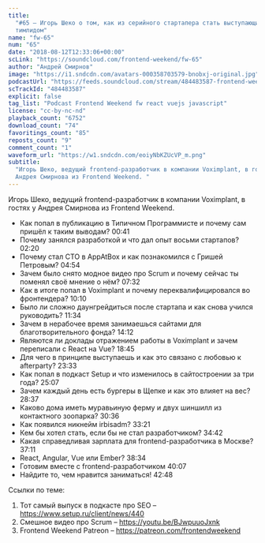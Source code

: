 ```yaml
---
title:
  "#65 – Игорь Шеко о том, как из серийного стартапера стать выступающим
  тимлидом"
name: "fw-65"
num: "65"
date: "2018-08-12T12:33:06+00:00"
scLink: "https://soundcloud.com/frontend-weekend/fw-65"
author: "Андрей Смирнов"
image: "https://i1.sndcdn.com/avatars-000358703579-bnobxj-original.jpg"
podcastUrl: "https://feeds.soundcloud.com/stream/484483587-frontend-weekend-fw-65.m4a"
scTrackId: "484483587"
explicit: false
tag_list: "Podcast Frontend Weekend fw react vuejs javascript"
license: "cc-by-nc-nd"
playback_count: "6752"
download_count: "74"
favoritings_count: "85"
reposts_count: "9"
comment_count: "1"
waveform_url: "https://w1.sndcdn.com/eoiyNbKZUcVP_m.png"
subtitle:
  "Игорь Шеко, ведущий frontend-разработчик в компании Voximplant, в гостях у
  Андрея Смирнова из Frontend Weekend. "
---
```


Игорь Шеко, ведущий frontend-разработчик в компании Voximplant, в гостях у
Андрея Смирнова из Frontend Weekend.

- Как попал в публикацию в Типичном Программисте и почему сам пришёл к таким
  выводам? <timecode sec="41">00:41</timecode>
- Почему занялся разработкой и что дал опыт восьми стартапов?
  <timecode sec="140">02:20</timecode>
- Почему стал CTO в AppAtBox и как познакомился с Гришей Петровым?
  <timecode sec="294">04:54</timecode>
- Зачем было снято модное видео про Scrum и почему сейчас ты поменял своё мнение
  о нём? <timecode sec="452">07:32</timecode>
- Как в итоге попал в Voximplant и почему переквалифицировался во фронтендера?
  <timecode sec="610">10:10</timecode>
- Было ли сложно даунгрейдиться после стартапа и как снова учился руководить?
  <timecode sec="694">11:34</timecode>
- Зачем в нерабочее время занимаешься сайтами для благотворительного фонда?
  <timecode sec="852">14:12</timecode>
- Являются ли доклады отражением работы в Voximplant и зачем переписали с React
  на Vue? <timecode sec="1125">18:45</timecode>
- Для чего в принципе выступаешь и как это связано с любовью к afterparty?
  <timecode sec="1413">23:33</timecode>
- Как попал в подкаст Setup и что изменилось в сайтостроении за три года?
  <timecode sec="1507">25:07</timecode>
- Зачем каждый день есть бургеры в Щепке и как это влияет на вес?
  <timecode sec="1717">28:37</timecode>
- Каково дома иметь муравьиную ферму и двух шиншилл из контактного зоопарка?
  <timecode sec="1836">30:36</timecode>
- Как появился никнейм irbisadm? <timecode sec="2001">33:21</timecode>
- Кем бы хотел стать, если бы не стал разработчиком?
  <timecode sec="2082">34:42</timecode>
- Какая справедливая зарплата для frontend-разработчика в Москве?
  <timecode sec="2231">37:11</timecode>
- React, Angular, Vue или Ember? <timecode sec="2314">38:34</timecode>
- Готовим вместе с frontend-разработчиком <timecode sec="2407">40:07</timecode>
- Найдите то, чем нравится заниматься! <timecode sec="2568">42:48</timecode>

Ссылки по теме:

1. Тот самый выпуск в подкасте про SEO – <https://www.setup.ru/client/news/440>
2. Смешное видео про Scrum – <https://youtu.be/BJwpuuoJxnk>
3. Frontend Weekend Patreon – <https://patreon.com/frontendweekend>

